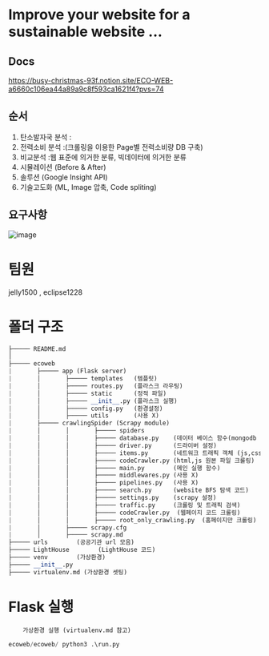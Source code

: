 # Improve your website for a sustainable website ...  
## Docs
https://busy-christmas-93f.notion.site/ECO-WEB-a6660c106ea44a89a9c8f593ca1621f4?pvs=74
## 순서
1. 탄소발자국 분석 :  
2. 전력소비 분석 :(크롤링을 이용한 Page별 전력소비량 DB 구축) 
3. 비교분석 :웹 표준에 의거한 분류, 빅데이터에 의거한 분류
4. 시뮬레이션 (Before & After) 
5. 솔루션 (Google Insight API)
6. 기술고도화 (ML, Image 압축, Code spliting)

## 요구사항
![image](https://github.com/user-attachments/assets/241b8e0b-f4e2-4842-9ac1-8eb8753d372d)

# 팀원
jelly1500 , eclipse1228 

# 폴더 구조 
```python
├───── README.md
│       
├───── ecoweb
|       ├───── app (Flask server)
|       │       ├───── templates   (템플릿)
|       │       ├───── routes.py   (플라스크 라우팅)
|       │       ├───── static      (정적 파일)
|       │       ├───── __init__.py (플라스크 실행)
|       │       ├───── config.py   (환경설정)
|       │       ├───── utils       (사용 X)
|       ├───── crawlingSpider (Scrapy module)
|       │       │       ├───── spiders        
|       │       │       ├───── database.py    (데이터 베이스 함수(mongodb (pymongo)))
|       │       │       ├───── driver.py      (드라이버 설정)
|       │       │       ├───── items.py       (네트워크 트래픽 객체 (js,css,html ...))
|       │       │       ├───── codeCrawler.py (html,js 원본 파일 크롤링)
|       │       │       ├───── main.py        (메인 실행 함수)
|       │       │       ├───── middlewares.py (사용 X)
|       │       │       ├───── pipelines.py   (사용 X)
|       │       │       ├───── search.py      (website BFS 탐색 코드)
|       │       │       ├───── settings.py    (scrapy 설정)
|       │       │       ├───── traffic.py     (크롤링 및 트래픽 검색)
|       │       │       ├───── codeCrawler.py  (웹페이지 코드 크롤링)
|       │       │       ├───── root_only_crawling.py  (홈페이지만 크롤링)
|       │       ├───── scrapy.cfg
|       │       ├───── scrapy.md
├───── urls        (공공기관 url 모음)
├───── LightHouse        (LightHouse 코드)
├───── venv        (가상환경)
├───── __init__.py 
├───── virtualenv.md (가상환경 셋팅)
```

# Flask 실행
```shell
    가상환경 실행 (virtualenv.md 참고)
```

```python
ecoweb/ecoweb/ python3 .\run.py
```

